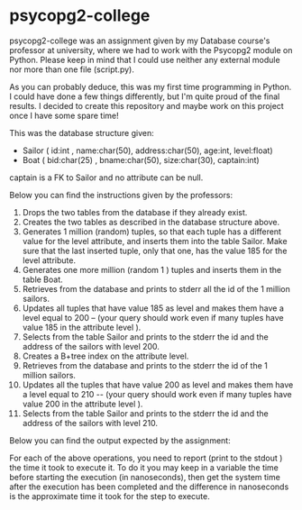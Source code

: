 # psycopg2-college
psycopg2-college was an assignment given by my Database course's professor at university, where we had to work with the Psycopg2 module on Python. Please keep in mind that I could use neither any external module nor more than one file (script.py).

As you can probably deduce, this was my first time programming in Python. I could have done a few things differently, but I'm quite proud of the final results. I decided to create this repository and maybe work on this project once I have some spare time! 


This was the database structure given:
- Sailor ( id:int , name:char(50), address:char(50), age:int, level:float)
- Boat ( bid:char(25) , bname:char(50), size:char(30), captain:int)

captain is a FK to Sailor and no attribute can be null.


Below you can find the instructions given by the professors:
1. Drops the two tables from the database if they already exist.
2. Creates the two tables as described in the database structure above.
3. Generates 1 million (random) tuples, so that each tuple has a different value for the level attribute, and inserts them into the table Sailor. Make sure that the last inserted tuple, only that one, has the value 185 for the level attribute.
4. Generates one more million (random 1 ) tuples and inserts them in the table Boat.
5. Retrieves from the database and prints to stderr all the id of the 1 million sailors.
6. Updates all tuples that have value 185 as level and makes them have a level equal to 200 – (your query should work even if many tuples have value 185 in the attribute level ).
7. Selects from the table Sailor and prints to the stderr the id and the address of the sailors with level 200.
8. Creates a B+tree index on the attribute level.
9. Retrieves from the database and prints to the stderr the id of the 1 million sailors.
10. Updates all the tuples that have value 200 as level and makes them have a level equal to 210 -- (your query should work even if many tuples have value 200 in the attribute level ).
11. Selects from the table Sailor and prints to the stderr the id and the address of the sailors with level 210.


Below you can find the output expected by the assignment:

For each of the above operations, you need to report (print to the stdout ) the time it took to execute it. To do it you may keep in a variable the time before starting the execution (in nanoseconds), then get the system time after the execution has been completed and the difference in nanoseconds is the approximate time it took for the step to execute.
